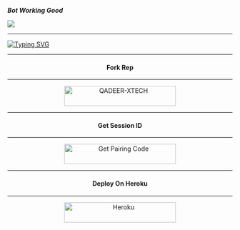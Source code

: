 ***Bot Working Good***



<a><img src='https://qu.ax/bBkkd.jpg'/></a>
___

<a href="https://git.io/typing-svg"><img src="https://readme-typing-svg.demolab.com?font=Black+Ops+One&size=100&pause=1000&color=FFF5BF0&center=true&width=1000&height=200&lines=QADEER-XTECH" alt="Typing SVG" /></a>
  </p>

---
 

<h4 align="center">Fork Rep</h4>
<p style="text-align: center; font-size: 1.2em;">

---
  <p align="center">
  <a href="https://github.com/Qadeer-bhai/QADEER-XTECH/fork"><img title="QADEER-XTECH" src="https://img.shields.io/badge/FORK-QADEER XTECH-h?color=green&style=for-the-badge&logo=stackshare"/< width=250 height=45/p></a>


---

<h4 align="center">Get Session ID</h4>
<p style="text-align: center; font-size: 1.2em;">

---


<p align="center">  
<a href='https://newtester-6e302603809f.herokuapp.com/' target="_blank"><img alt='Get Pairing Code' src='https://img.shields.io/badge/Get%20Pairing%20Code-yellow?style=for-the-badge&logo=codefactor&logoColor=yellow'/< width=250 height=45/p></a>


---

<h4 align="center">Deploy On Heroku</h4>
<p style="text-align: center; font-size: 1.2em;">

---


<p align="center">
<a href='https://dashboard.heroku.com/new-app?template=https://github.com/Qadeer-bhai/QADEER-XMD' target="_blank"><img alt='Heroku' src='https://img.shields.io/badge/-heroku ‎ deploy-purple?style=for-the-badge&logo=heroku&logoColor=white'/< width=250 height=45/p></a>

  <div style="height: 10px;"></div>
  
